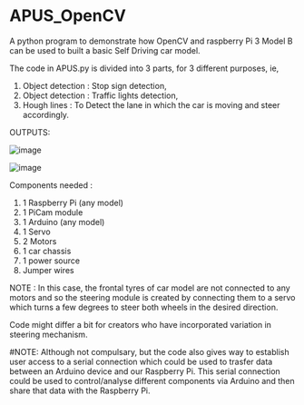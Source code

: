 # APUS_OpenCV
A python program to demonstrate how OpenCV and raspberry Pi 3 Model B can be used to built a basic Self Driving car model.

The code in APUS.py is divided into 3 parts, for 3 different purposes, ie, 
1) Object detection : Stop sign detection, 
2) Object detection : Traffic lights detection, 
3) Hough lines : To Detect the lane in which the car is moving and steer accordingly.

OUTPUTS:

![image](https://github.com/Harshman-sharma/APUS_OpenCV/assets/44753624/cbbddeba-498a-405e-a75b-4791d960b2eb)

![image](https://github.com/Harshman-sharma/APUS_OpenCV/assets/44753624/a4606079-73bd-4826-98e6-1eb8ee0a5cbf)


Components needed : 
1) 1 Raspberry Pi (any model)
2) 1 PiCam module
3) 1 Arduino (any model)
4) 1 Servo
5) 2 Motors
6) 1 car chassis
7) 1 power source
8) Jumper wires

NOTE : In this case, the frontal tyres of car model are not connected to any motors and so the steering module is created by connecting them to a servo which turns a few degrees to steer both wheels in the desired direction.

Code might differ a bit for creators who have incorporated variation in steering mechanism.

#NOTE: Although not compulsary, but the code also gives way to establish user access to a serial connection which could be used to trasfer data between an Arduino device and our Raspberry Pi. This serial connection could be used to control/analyse different components via Arduino and then share that data with the Raspberry Pi.
